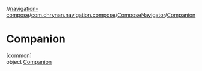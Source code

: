 //[navigation-compose](../../../../index.md)/[com.chrynan.navigation.compose](../../index.md)/[ComposeNavigator](../index.md)/[Companion](index.md)

# Companion

[common]\
object [Companion](index.md)
